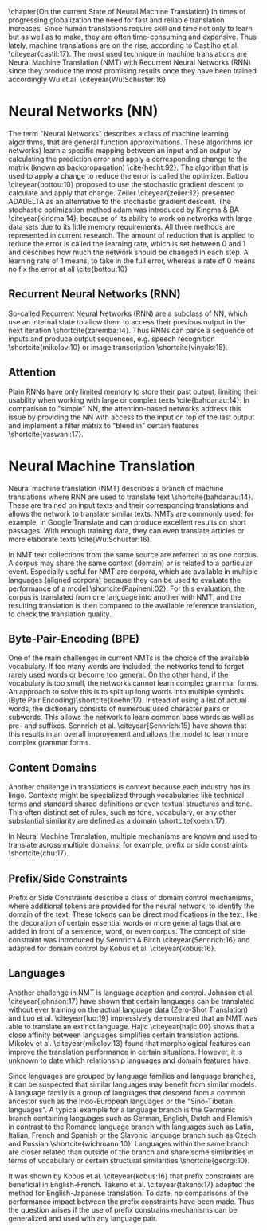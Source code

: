 \chapter{On the current State of Neural Machine Translation}
In times of progressing globalization the need for fast and reliable translation increases.
Since human translations require skill and time not only to learn but as well as to make, they are often time-consuming and expensive.
Thus lately, machine translations are on the rise, according to Castilho et al. \citeyear{castil:17}.
The most used technique in machine translations are Neural Machine Translation (NMT) with Recurrent Neural Networks (RNN) since they produce the most promising results once they have been trained accordingly Wu et al. \citeyear{Wu:Schuster:16}

# Neural Networks (NN)
The term "Neural Networks" describes a class of machine learning algorithms, that are general function approximations.
These algorithms (or networks) learn a specific mapping between an input and an output by calculating the prediction error and apply a corresponding change to the matrix (known as backpropagation) \cite{hecht:92}. 
The algorithm that is used to apply a change to reduce the error is called the optimizer.
Battou \citeyear{bottou:10} proposed to use the stochastic gradient descent to calculate and apply that change.
Zeiler \citeyear{zeiler:12} presented ADADELTA as an alternative to the stochastic gradient descent.
The stochastic optimization method adam was introduced by Kingma & BA \citeyear{kingma:14}, because of its ability to work on networks with large data sets due to its little memory requirements.
All three methods are represented in current research.
The amount of reduction that is applied to reduce the error is called the learning rate, which is set between 0 and 1 and describes how much the network should be changed in each step.
A learning rate of 1 means, to take in the full error, whereas a rate of 0 means no fix the error at all \cite{bottou:10}

##  Recurrent Neural Networks (RNN)
So-called Recurrent Neural Networks (RNN) are a subclass of NN, which use an internal state to allow them to access their previous output in the next iteration \shortcite{zaremba:14}. Thus RNNs can parse a sequence of inputs and produce output sequences, e.g. speech recognition \shortcite{mikolov:10} or image transcription \shortcite{vinyals:15}.

## Attention
Plain RNNs have only limited memory to store their past output, limiting their usability when working with large or complex texts \cite{bahdanau:14}.
In comparison to "simple" NN, the attention-based networks address this issue by providing the NN with access to the input on top of the last output and implement a filter matrix to "blend in" certain features \shortcite{vaswani:17}.

# Neural Machine Translation
Neural machine translation (NMT) describes a branch of machine translations where RNN are used to translate text \shortcite{bahdanau:14}.
These are trained on input texts and their corresponding translations and allows the network to translate similar texts.
NMTs are commonly used; for example, in Google Translate and can produce excellent results on short passages.
With enough training data, they can even translate articles or more elaborate texts \cite{Wu:Schuster:16}.

In NMT text collections from the same source are referred to as one corpus.
A corpus may share the same context (domain) or is related to a particular event.
Especially useful for NMT are corpora, which are available in multiple languages (aligned corpora) because they can be used to evaluate the performance of a model \shortcite{Papineni:02}.  For this evaluation, the corpus is translated from one language into another with NMT, and the resulting translation is then compared to the available reference translation, to check the translation quality.


## Byte-Pair-Encoding (BPE)
One of the main challenges in current NMTs is the choice of the available vocabulary.
If too many words are included, the networks tend to forget rarely used words or become too general.
On the other hand, if the vocabulary is too small, the networks cannot learn complex grammar forms.
An approach to solve this is to split up long words into multiple symbols (Byte Pair Encoding)\shortcite{koehn:17}.
Instead of using a list of actual words, the dictionary consists of numerous used character pairs or subwords.
This allows the network to learn common base words as well as pre- and suffixes.
Sennrich et al. \citeyear{Sennrich:15} have shown that this results in an overall improvement and allows the model to learn more complex grammar forms.


## Content Domains
Another challenge in translations is context because each industry has its lingo.
Contexts might be specialized through vocabularies like technical terms and standard shared definitions or even textual structures and tone.
This often distinct set of rules, such as tone, vocabulary, or any other substantial similarity are defined as a domain \shortcite{koehn:17}.

In Neural Machine Translation, multiple mechanisms are known and used to translate across multiple domains; for example, prefix or side constraints \shortcite{chu:17}.

## Prefix/Side Constraints
Prefix or Side Constraints describe a class of domain control mechanisms, where additional tokens are provided for the neural network, to identify the domain of the text.
These tokens can be direct modifications in the text, like the decoration of certain essential words or more general tags that are added in front of a sentence, word, or even corpus.
The concept of side constraint was introduced by Sennrich & Birch \citeyear{Sennrich:16} and adapted for domain control by Kobus et al. \citeyear{kobus:16}.

## Languages
Another challenge in NMT is language adaption and control.
Johnson et al. \citeyear{johnson:17} have shown that certain languages can be translated without ever training on the actual language data (Zero-Shot Translation) and Luo et al. \citeyear{luo:19} impressively demonstrated that an NMT was able to translate an extinct language.
Hajic \citeyear{hajic:00} shows that a close affinity between languages simplifies certain translation actions.
Mikolov et al. \citeyear{mikolov:13} found that morphological features can improve the translation performance in certain situations.
However, it is unknown to date which relationship languages and domain features have.

Since languages are grouped by language families and language branches, it can be suspected that similar languages may benefit from similar models.  
A language family is a group of languages that descend from a common ancestor such as the Indo-European languages or the "Sino-Tibetan languages".
A typical example for a language branch is the Germanic branch containing languages such as German, English, Dutch and Flemish in contrast to the Romance language branch with languages such as Latin, Italian, French and Spanish or the Slavonic language branch such as  Czech and Russian \shortcite{wichmann:10}. Languages within the same branch are closer related than outside of the branch and share some similarities in terms of vocabulary or certain structural similarities \shortcite{georgi:10}.

It was shown by Kobus et al. \citeyear{kobus:16} that prefix constraints are beneficial in English-French.
Takeno et al. \citeyear{takeno:17} adapted the method for English-Japanese translation.
To date, no comparisons of the performance impact between the prefix constraints have been made.
Thus the question arises if the use of prefix constrains mechanisms can be generalized and used with any language pair.
